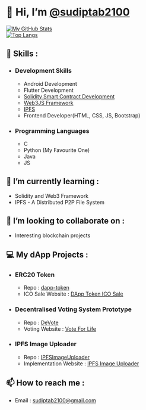 # 👋 Hi, I’m [@sudiptab2100](https://github.com/sudiptab2100)

[![My GitHub Stats](https://github-readme-stats.vercel.app/api/?username=sudiptab2100&count_private=true&theme=dark&showicons=true&hide_border=true)](https://github.com/sudiptab2100)<br/>
[![Top Langs](https://github-readme-stats.vercel.app/api/top-langs/?username=sudiptab2100&layout=compact&langs_count=10&theme=dark&hide_border=true)](https://github.com/sudiptab2100/)

## 👀 Skills :
- ### Development Skills 
  - Android Development
  - Flutter Development
  - [Solidity Smart Contract Development](https://docs.soliditylang.org/)
  - [Web3JS Framework](https://web3js.readthedocs.io/)
  - [IPFS](https://ipfs.io/)
  - Frontend Developer(HTML, CSS, JS, Bootstrap)
- ### Programming Languages
  - C
  - Python (My Favourite One)
  - Java
  - JS
## 🌱 I’m currently learning :
- Solidity and Web3 Framework
- IPFS - A Distributed P2P File System
## 💞️ I’m looking to collaborate on :
- Interesting blockchain projects

## 💻 My dApp Projects :
- ### ERC20 Token
  - Repo : [dapp-token](https://github.com/sudiptab2100/dapp-token)
  - ICO Sale Website : [DApp Token ICO Sale](https://sudiptab2100.github.io/dapp-token/)
- ### Decentralised Voting System Prototype
  - Repo : [DeVote](https://github.com/sudiptab2100/DeVote)
  - Voting Website : [Vote For Life](https://sudiptab2100.github.io/DeVote/) 
- ### IPFS Image Uploader
  - Repo : [IPFSImageUploader](https://github.com/sudiptab2100/IPFSImageUploader)
  - Implementation Website : [IPFS Image Uploader](https://sudiptab2100.github.io/IPFSImageUploader/) 

## 📫 How to reach me :
- Email : sudiptab2100@gmail.com


<!---
sudiptab2100/sudiptab2100 is a ✨ special ✨ repository because its `README.md` (this file) appears on your GitHub profile.
You can click the Preview link to take a look at your changes.
--->
